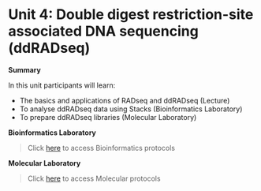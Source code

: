 # Unit 4: Double digest restriction-site associated DNA sequencing (ddRADseq)
**Summary**

In this unit participants will learn:

* The basics and applications of RADseq and ddRADseq (Lecture)
* To analyse ddRADseq data using Stacks (Bioinformatics Laboratory) 
* To prepare ddRADseq libraries (Molecular Laboratory)

**Bioinformatics Laboratory** 
>Click [here](https://github.com/nhm-herpetology/museum-NGS-training/tree/main/Unit_04/Bioinformatics_Lab) to access Bioinformatics protocols

**Molecular Laboratory** 
>Click [here](https://github.com/nhm-herpetology/museum-NGS-training/tree/main/Unit_04/Molecular_Lab) to access Molecular protocols

